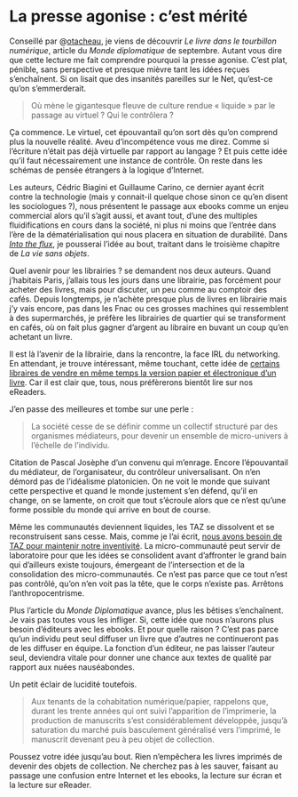 # La presse agonise : c’est mérité

Conseillé par @[otacheau](http://twitter.com/otacheau), je viens de découvrir *Le livre dans le tourbillon numérique*, article du *Monde diplomatique* de septembre. Autant vous dire que cette lecture me fait comprendre pourquoi la presse agonise. C’est plat, pénible, sans perspective et presque mièvre tant les idées reçues s’enchaînent. Si on lisait que des insanités pareilles sur le Net, qu’est-ce qu’on s’emmerderait.<span id="more-9440"></span>

> Où mène le gigantesque fleuve de culture rendue « liquide » par le passage au virtuel ? Qui le contrôlera ?

Ça commence. Le virtuel, cet épouvantail qu’on sort dès qu’on comprend plus la nouvelle réalité. Aveu d’incompétence vous me direz. Comme si l’écriture n’était pas déjà virtuelle par rapport au langage ? Et puis cette idée qu’il faut nécessairement une instance de contrôle. On reste dans les schémas de pensée étrangers à la logique d’Internet.

Les auteurs, Cédric Biagini et Guillaume Carino, ce dernier ayant écrit contre la technologie (mais y connait-il quelque chose sinon ce qu’en disent les sociologues ?), nous présentent le passage aux ebooks comme un enjeu commercial alors qu’il s’agit aussi, et avant tout, d’une des multiples fluidifications en cours dans la société, ni plus ni moins que l’entrée dans l’ère de la dématérialisation qui nous placera en situation de durabilité. Dans *[Into the flux](https://tcrouzet.com/2009/09/01/into-the-flux/)*, je pousserai l’idée au bout, traitant dans le troisième chapitre de *La vie sans objets*.

Quel avenir pour les librairies ? se demandent nos deux auteurs. Quand j’habitais Paris, j’allais tous les jours dans une librairie, pas forcément pour acheter des livres, mais pour discuter, un peu comme au comptoir des cafés. Depuis longtemps, je n’achète presque plus de livres en librairie mais j’y vais encore, pas dans les Fnac ou ces grosses machines qui ressemblent à des supermarchés, je préfère les librairies de quartier qui se transforment en cafés, où on fait plus gagner d’argent au libraire en buvant un coup qu’en achetant un livre.

Il est là l’avenir de la librairie, dans la rencontre, la face IRL du networking. En attendant, je trouve intéressant, même touchant, cette idée de [certains libraires de vendre en même temps la version papier et électronique d’un livre](http://www.ouest-france.fr/actu/actuDet_-a-Brest-le-mariage-du-livre-papier-et-numerique-_3639-1056181_actu.Htm). Car il est clair que, tous, nous préfèrerons bientôt lire sur nos eReaders.

J’en passe des meilleures et tombe sur une perle :

> La société cesse de se définir comme un collectif structuré par des organismes médiateurs, pour devenir un ensemble de micro-univers à l’échelle de l’individu.

Citation de Pascal Josèphe d’un convenu qui m’enrage. Encore l’épouvantail du médiateur, de l’organisateur, du contrôleur universalisant. On n’en démord pas de l’idéalisme platonicien. On ne voit le monde que suivant cette perspective et quand le monde justement s’en défend, qu’il en change, on se lamente, on croit que tout s’écroule alors que ce n’est qu’une forme possible du monde qui arrive en bout de course.

Même les communautés deviennent liquides, les TAZ se dissolvent et se reconstruisent sans cesse. Mais, comme je l’ai écrit, [nous avons besoin de TAZ pour maintenir notre inventivité](https://tcrouzet.com/2009/08/19/socialiser-peut-tuer-la-creativite/). La micro-communauté peut servir de laboratoire pour que les idées se consolident avant d’affronter le grand bain qui d’ailleurs existe toujours, émergeant de l’intersection et de la consolidation des micro-communautés. Ce n’est pas parce que ce tout n’est pas contrôlé, qu’on n’en voit pas la tête, que le corps n’existe pas. Arrêtons l’anthropocentrisme.

Plus l’article du *Monde Diplomatique* avance, plus les bêtises s’enchaînent. Je vais pas toutes vous les infliger. Si, cette idée que nous n’aurons plus besoin d’éditeurs avec les ebooks. Et pour quelle raison ? C’est pas parce qu’un individu peut seul diffuser un livre que d’autres ne continueront pas de les diffuser en équipe. La fonction d’un éditeur, ne pas laisser l’auteur seul, deviendra vitale pour donner une chance aux textes de qualité par rapport aux nuées nauséabondes.

Un petit éclair de lucidité toutefois.

> Aux tenants de la cohabitation numérique/papier, rappelons que, durant les trente années qui ont suivi l’apparition de l’imprimerie, la production de manuscrits s’est considérablement développée, jusqu’à saturation du marché puis basculement généralisé vers l’imprimé, le manuscrit devenant peu à peu objet de collection.

Poussez votre idée jusqu’au bout. Rien n’empêchera les livres imprimés de devenir des objets de collection. Ne cherchez pas à les sauver, faisant au passage une confusion entre Internet et les ebooks, la lecture sur écran et la lecture sur eReader.